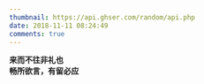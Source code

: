 ```yaml
---
thumbnail: https://api.ghser.com/random/api.php
date: 2018-11-11 08:24:49
comments: true
---
```


**来而不往非礼也**  
**畅所欲言，有留必应**
